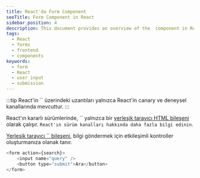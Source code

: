 ```yaml
---
title: React'da Form Component
seoTitle: Form Component in React
sidebar_position: 4
description: This document provides an overview of the  component in React, including its features, usage, and handling form submissions effectively. Learn how to use the component along with example codes.
tags: 
  - React
  - forms
  - frontend
  - components
keywords: 
  - form
  - React
  - user input
  - submission
---
```

:::tip
React'in `` üzerindeki uzantıları yalnızca React'in canary ve deneysel kanallarında mevcuttur.
:::

React'ın kararlı sürümlerinde, `` yalnızca bir [yerleşik tarayıcı HTML bileşeni](https://react.dev/reference/react-dom/components#all-html-components) olarak çalışır. `React'ın sürüm kanalları hakkında daha fazla bilgi edinin`.





[Yerleşik tarayıcı `` bileşeni](https://developer.mozilla.org/en-US/docs/Web/HTML/Element/form), bilgi göndermek için etkileşimli kontroller oluşturmanıza olanak tanır.

```js
<form action={search}>
    <input name="query" />
    <button type="submit">Ara</button>
</form>
```